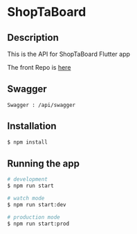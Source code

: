 # ShopTaBoard

## Description

This is the API for ShopTaBoard Flutter app

The front Repo is
[here](https://github.com/DeFreitasFlavio/E-commerce-Front)

## Swagger

```
Swagger : /api/swagger
```

## Installation

```bash
$ npm install
```

## Running the app

```bash
# development
$ npm run start

# watch mode
$ npm run start:dev

# production mode
$ npm run start:prod
```


